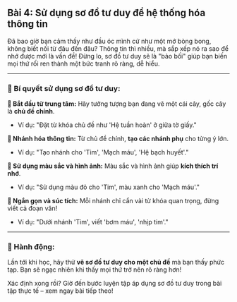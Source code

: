 ## Bài 4: Sử dụng sơ đồ tư duy để hệ thống hóa thông tin

Đã bao giờ bạn cảm thấy như đầu óc mình cứ như một mớ bòng bong, không biết nối từ đâu đến đâu? Thông tin thì nhiều, mà sắp xếp nó ra sao để nhớ được mới là vấn đề! Đừng lo, sơ đồ tư duy sẽ là "bảo bối" giúp bạn biến mọi thứ rối ren thành một bức tranh rõ ràng, dễ hiểu.

---

### 📌 Bí quyết sử dụng sơ đồ tư duy:

**🔹 Bắt đầu từ trung tâm:**
Hãy tưởng tượng bạn đang vẽ một cái cây, gốc cây là **chủ đề chính**.  
- Ví dụ: "Đặt từ khóa chủ đề như 'Hệ tuần hoàn' ở giữa tờ giấy."

**🔹 Nhánh hóa thông tin:**
Từ chủ đề chính, **tạo các nhánh phụ** cho từng ý lớn.  
- Ví dụ: "Tạo nhánh cho 'Tim', 'Mạch máu', 'Hệ bạch huyết'."

**🔹 Sử dụng màu sắc và hình ảnh:**
Màu sắc và hình ảnh giúp **kích thích trí nhớ**.  
- Ví dụ: "Sử dụng màu đỏ cho 'Tim', màu xanh cho 'Mạch máu'."

**🔹 Ngắn gọn và súc tích:**
Mỗi nhánh chỉ cần vài từ khóa quan trọng, đừng viết cả đoạn văn!  
- Ví dụ: "Dưới nhánh 'Tim', viết 'bơm máu', 'nhịp tim'."

---

### 🚀 Hành động:

Lần tới khi học, hãy thử **vẽ sơ đồ tư duy cho một chủ đề** mà bạn thấy phức tạp. Bạn sẽ ngạc nhiên khi thấy mọi thứ trở nên rõ ràng hơn!

Xác định xong rồi? Giờ đến bước luyện tập áp dụng sơ đồ tư duy trong bài tập thực tế – xem ngay bài tiếp theo!
